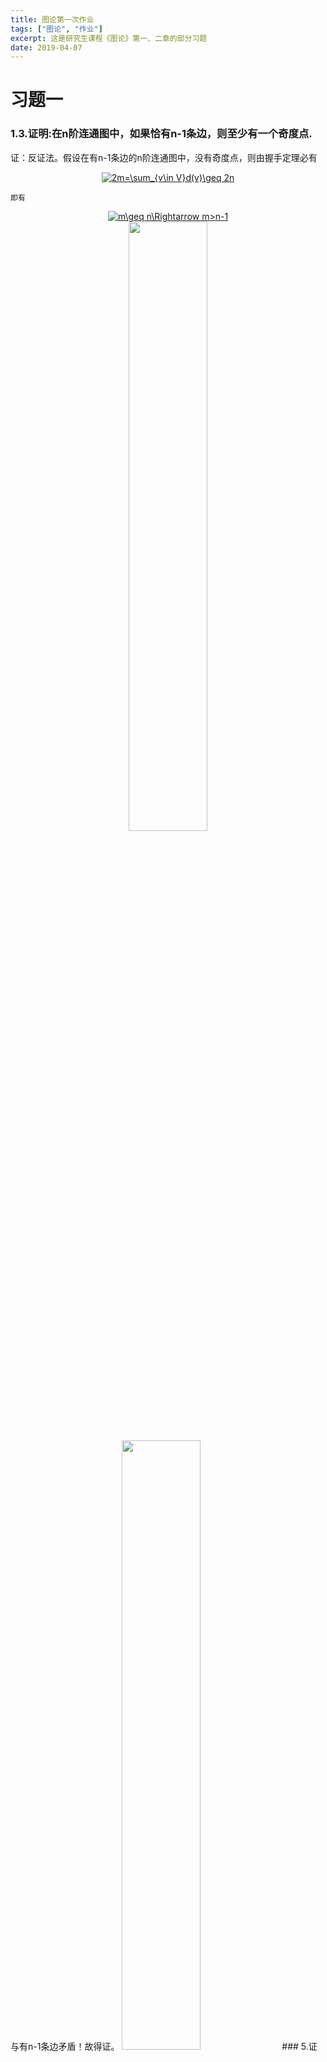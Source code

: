 ```yaml
---
title: 图论第一次作业 
tags: ["图论", "作业"]
excerpt: 这是研究生课程《图论》第一、二章的部分习题
date: 2019-04-07
---
```

# 习题一
### 1.3.证明:在n阶连通图中，如果恰有n-1条边，则至少有一个奇度点.
证：反证法。假设在有n-1条边的n阶连通图中，没有奇度点，则由握手定理必有
<div align=center>
<a href="https://www.codecogs.com/eqnedit.php?latex=2m=\sum_{v\in&space;V}d(v)\geq&space;2n" target="_blank"><img src="https://latex.codecogs.com/gif.latex?2m=\sum_{v\in&space;V}d(v)\geq&space;2n" title="2m=\sum_{v\in V}d(v)\geq 2n" /></a>
<div align=left> 

	
	
	即有
<div align=center>
	<a href="https://www.codecogs.com/eqnedit.php?latex=m\geq&space;n\Rightarrow&space;m>n-1" target="_blank"><img src="https://latex.codecogs.com/gif.latex?m\geq&space;n\Rightarrow&space;m>n-1" title="m\geq n\Rightarrow m>n-1" /></a>
<div align=left>

<div align=center>
	<img src="http://pic.yupoo.com/yaleizh/b6e704ad/8570e372.jpg" width = 50% height =50% />
<div align=left>   
	与有n-1条边矛盾！故得证。
<img src="http://pic.yupoo.com/yaleizh/b6e704ad/8570e372.jpg" width = 50% height =50% />	
### 5.证明:四个顶点的非同构简单图有11个.
	证：穷举法。因为四个顶点的简单图最多有6条边，下面分别列出m=\{ 0,1,...,6 \}时所对应的非同构简单图。
![fig1_5](http://pic.yupoo.com/yaleizh/b6e704ad/8570e372.jpg )
	所以四个顶点的非同构简单图共有1+1+2+3+2+1+1=11个，得证。	
### 11.证明:序列（7，6，5，4，3，3，2）和（6，6，5，4，3，3，1）不是图序列.	
    证：（1）序列1有7个顶点，最大度不能超过6。显然，序列（7，6，5，4，3，3，2）不是图序列。
	（2）序列（6，6，5，4，3，3，1）是图序列等价于序列（5，4，3，2，2，0）是图序列，显然后者不是图序列。故序列（7，6，5，4，3，3，2）不是图序列。
---

# 习题二
### 3.若G是树且$\Delta\geq k$，则G至少有k个1度顶点.
	证：反证法。假设G中1度顶点个数s小于k，则有与m=n-1矛盾！故得证。
